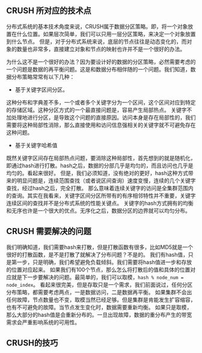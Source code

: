 ## CRUSH 所对应的技术点
分布式系统的基本技术角度来说，CRUSH属于数据分区策略。即，将一个对象放置在什么位置。如果层次简单，我们可以只用一层分区策略，来决定一个对象放置到什么节点。
但是，对于分布式系统来说，底层的节点往往是动态变化的，而对象的数量也非常多，直接建立对象和节点的映射也许并不是一个很好的办法。

为什么这不是一个很好的办法？因为要设计好的数据的分区策略，必然需要考虑的一个问题是数据的再平衡问题。这是和数据分布相伴随的一个问题。我们知道，数据分布策略常常有以下几种：

- 基于关键字区间分区。

这种分布和字典差不多，一个或者多个关键字分为一个区间，这个区间对应到特定的存储区域。这种分区方式的一个最直接问题是，容易产生局部热点。
关键字不加处理地进行分区，是导致这个问题的直接原因。访问本身是存在局部性的，我们需要将这种局部性消除，那么直接使用和访问信息强相关的关键字就不可避免存在这种问题。

- 基于关键字哈希值

既然关键字区间存在局部热点问题，要消除这种局部性，首先想到的就是随机化，即通过hash进行打散。hash之后，数据的分部几乎是均匀的，而且访问也几乎是均匀的。看起来很好。
但是，我们必须知道，没有绝对的更好，hash这种方式带来的明显问题是，连续范围查找（或者说区间查询）速度变慢，连续的几个关键字查找，经过hash之后，完全打散。
那么意味着连续关键字的访问是全集群范围内的查询。其实在我看来，关键字区间分区所带有的有序相邻特性并不重要，关键字连续区间的查找并不是分布式系统的性能关键点。
关键字的hash方式拥有的均衡和无序也许是一个很大的优点。无序化之后，数据分区的边界就可以均匀分布。

## CRUSH 需要解决的问题
我们明确知道，我们需要hash来打散，但是打散函数有很多，比如MD5就是一个很好的打散函数，是不是打散了就解决了分布问题？不是的。
我们有hash值，只是第一步，只是明确，我们希望避免负载倾斜。我们需要将hash值进一步和存放的位置对应起来。
如果我们有100个节点，那么怎么将打散后的值和具体的位置对应就是下一步要解决的问题。最简单的，我们可以取模，`hash % node_num = node_index`。
看起来很完美，但是存取只是一个需求，我们前面说过，任何分区分布策略，都需要考虑两点，一是数据访问，二是数据再平衡。
如果集群不会出任何故障，节点数量也不变，取模当然已经足够。但是集群是肯能发生扩容缩容，也有不可避免的故障。当节点发生变化时，数据需要重新均衡。
如果只是取模，那么大部分的hash值是会重新分布的。一旦出现故障，数据的重分布产生的带宽需求会严重影响系统的可用性。

## CRUSH的技巧

